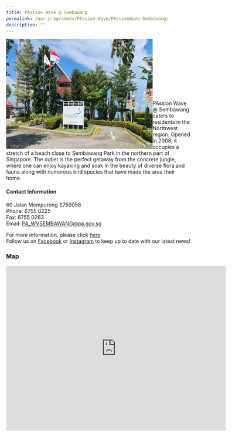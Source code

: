 ```yaml
---
title: PAssion Wave @ Sembawang
permalink: /our-programmes/PAssion-Wave/PAssionWaVe-Sembawang/
description: ""
---
```

<img style="height:300px;width:400px"  align="left" src="/images/Programmes/PAssion%20Wave/PAssion%20Wave%20@%20Sembawang.jpg"><br><br><br><br><br><br><br><br><br>

PAssion Wave @ Sembawang caters to residents in the Northwest region. Opened in 2008, it occupies a stretch of a beach close to Sembawang Park in the northern part of Singapore. The outlet is the perfect getaway from the concrete jungle, where one can enjoy kayaking and soak in the beauty of diverse flora and fauna along with numerous bird species that have made the area their home.



#### Contact Information


60 Jalan Mempurong S759058  
Phone: 6755 0225  
Fax: 6755 0263  
Email: [PA\_WVSEMBAWANG@pa.gov.sg](mailto:PA_WVSEMBAWANG@pa.gov.sg)  

For more information, please click [here](https://linktr.ee/pwpr)<br>
Follow us on [Facebook](https://www.facebook.com/pa.passionwave) or [Instagram](https://www.Instagram.com/pa.passionwave) to keep up to date with our latest news!


### Map
<iframe src="https://www.google.com/maps/embed?pb=!1m18!1m12!1m3!1d3988.524742487623!2d103.83946822838278!3d1.4590463582329647!2m3!1f0!2f0!3f0!3m2!1i1024!2i768!4f13.1!3m3!1m2!1s0x31da14bfece2893b%3A0x1a3017b35a14b9f6!2s60%20Jln%20Mempurong!5e0!3m2!1sen!2ssg!4v1655786431312!5m2!1sen!2ssg" width="600" height="450" style="border:0;" allowfullscreen="" loading="lazy" ></iframe>